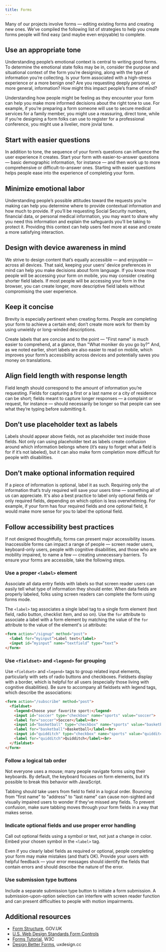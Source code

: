 ```yaml
---
title: Forms
---
```

Many of our projects involve forms — editing existing forms and creating new ones. We’ve compiled the following list of strategies to help you create forms people will find easy (and maybe even enjoyable) to complete. 

## Use an appropriate tone 

Understanding people’s emotional context is central to writing good forms. To determine the emotional state folks may be in, consider the purpose and situational context of the form you’re designing, along with the type of information you’re collecting. Is your form associated with a high-stress experience or a more benign one? Are you requesting deeply personal, or more general, information? How might this impact people’s frame of mind?

Understanding how people might be feeling as they encounter your form can help you make more informed decisions about the right tone to use. For example, if you’re preparing a form someone will use to secure medical services for a family member, you might use a reassuring, direct tone, while if you’re designing a form folks can use to register for a professional conference, you might use a livelier, more jovial tone.

## Start with easier questions

In addition to tone, the sequence of your form’s questions can influence the user experience it creates. Start your form with easier-to-answer questions — basic demographic information, for instance — and then work up to more comprehensive or difficult-to-answer ones. Starting with easier questions helps people ease into the experience of completing your form.  

## Minimize emotional labor

Understanding people’s possible attitudes toward the requests you’re making can help you determine where to provide contextual information and how much to provide. If you’ll be requesting Social Security numbers, financial data, or personal medical information, you may want to share why you need this information and explain the safeguards you’ll be taking to protect it. Providing this context can help users feel more at ease and create a more satisfying interaction. 

## Design with device awareness in mind

We strive to design content that’s equally accessible — and enjoyable — across all devices. That said, keeping your users’ device preferences in mind can help you make decisions about form language. If you know most people will be accessing your form on mobile, you may consider creating shorter field labels. If most people will be accessing your form in the browser, you can create longer, more descriptive field labels without compromising the user experience.  

## Keep it concise

Brevity is especially pertinent when creating forms. People are completing your form to achieve a certain end; don’t create more work for them by using unwieldy or long-winded descriptions. 

Create labels that are concise and to the point — "First name" is much easier to comprehend, at a glance, than "What moniker do you go by?" And, as we noted earlier, short labels are also easier to read on mobile, which improves your form’s accessibility across devices and potentially saves you money on translations.

## Align field length with response length

Field length should correspond to the amount of information you’re requesting. Fields for capturing a first or a last name or a city of residence can be short; fields meant to capture longer responses — a complaint or request, for instance — should necessarily be longer so that people can see what they’re typing before submitting it.

## Don’t use placeholder text as labels

Labels should appear above fields, not as placeholder text inside those fields. Not only can using placeholder text as labels create confusion around which information belongs where (it’s easy to forget what a field is for if it’s not labeled), but it can also make form completion more difficult for people with disabilities. 

## Don’t make optional information required

If a piece of information is optional, label it as such. Requiring only the information that’s truly required will save your users time — something all of us can appreciate. It's also a best practice to label only optional fields or only required fields, depending on which option is less overwhelming. For example, if your form has four required fields and one optional field, it would make more sense for you to label the optional field. 

## Follow accessibility best practices

If not designed thoughtfully, forms can present major accessibility issues. Inaccessible forms can impact a range of people — screen reader users, keyboard-only users, people with cognitive disabilities, and those who are mobility impaired, to name a few — creating unnecessary barriers. To ensure your forms are accessible, take the following steps.

### Use a proper `<label>` element

Associate all data entry fields with labels so that screen reader users can easily tell what type of information they should enter. When data fields are properly labeled, folks using screen readers can complete the form using forms mode. 

The `<label>` tag associates a single label tag to a single form element (text field, radio button, checklist item, and so on). Use the `for` attribute to associate a label with a form element by matching the value of the `for` attribute to the value of the element's `id` attribute:

```html
<form action="/signup" method="post">
  <label for=”myinput”>Label text</label>
  <input id=”myinput” name=”textfield” type=”text”>
</form>
```

### Use `<fieldset>` and `<legend>` for grouping

Use `<fieldset>` and `<legend>` tags to group related input elements, particularly with sets of radio buttons and checkboxes. Fieldsets display with a border, which is helpful for all users (especially those living with cognitive disabilities). Be sure to accompany all fieldsets with legend tags, which describe the associations:

```html
<form action="/subscribe" method="post">
  <fieldset>
    <legend>Choose your favorite sport:</legend>
    <input id="soccer" type="checkbox" name="sports" value="soccer">
    <label for="soccer">Soccer</label><br>
    <input id="basketball" type="checkbox" name="sports" value="basketball">
    <label for="basketball">Basketball</label><br>
    <input id="quidditch" type="checkbox" name="sports" value="quidditch">
    <label for="quidditch">Quidditch</label><br>
  </fieldset>
</form>
```

### Follow a logical tab order

Not everyone uses a mouse; many people navigate forms using their keyboards. By default, the keyboard focuses on form elements, but it’s possible to break this behavior with JavaScript. 

Tabbing should take users from field to field in a logical order. Bouncing from "first name" to "address" to "last name" can cause non-sighted and visually impaired users to wonder if they’ve missed any fields. To prevent confusion, make sure tabbing moves through your form fields in a way that makes sense.

### Indicate optional fields and use proper error handling

Call out optional fields using a symbol or text, not just a change in color. Embed your chosen symbol in the `<label>` tag. 

Even if you clearly label fields as required or optional, people completing your form may make mistakes (and that’s OK). Provide your users with helpful feedback — your error messages should identify the fields that contain errors and should describe the nature of the error. 

### Use submission type buttons

Include a separate submission type button to initiate a form submission. A submission-upon-option selection can interfere with screen reader function and can present difficulties to people with motion impairments.

## Additional resources

* [Form Structure](https://www.gov.uk/service-manual/design/form-structure), GOV.UK
* [U.S. Web Design Standards Form Controls](https://standards.usa.gov/components/form-controls/)
* [Forms Tutorial](https://www.w3.org/WAI/tutorials/forms/), W3C
* [Design Better Forms](https://uxdesign.cc/design-better-forms-96fadca0f49c), uxdesign.cc
